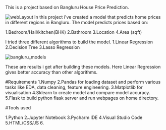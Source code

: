 This is a project based on Bangluru House Price Prediction.

![webLayout](https://user-images.githubusercontent.com/60252526/110582199-b32dec80-8120-11eb-9080-5468a8219606.PNG)
In this project i've created a model that predicts home prices in different regions in Bangluru. The model predicts prices based on:

1.Bedroom/Hall/kitchen(BHK) 
2.Bathroom
3.Location
4.Area (sqft)


I tried three different algorithms to build the model.
1.Linear Regression
2.Decision Tree
3.Lasso Regression

![bangluru_models](https://user-images.githubusercontent.com/60252526/110582870-afe73080-8121-11eb-877b-aab4a7b616ed.PNG)

These are results i get after building these models. Here Linear Regression gives better accuracy than other algorithms.

#Requirements
1.Numpy
2.Pandas for loading dataset and perform various tasks like EDA, data cleaning, feature engineering.
3.Matplotlib for visualisation
4.Sklearn to create model and compare model accuracy.
5.Flask to build python flask server and run webpages on home directory.

#Tools used

1.Python
2.Jupyter Notebook
3.Pycharm IDE
4.Visual Studio Code
5.HTML/CSS/JS
6.

